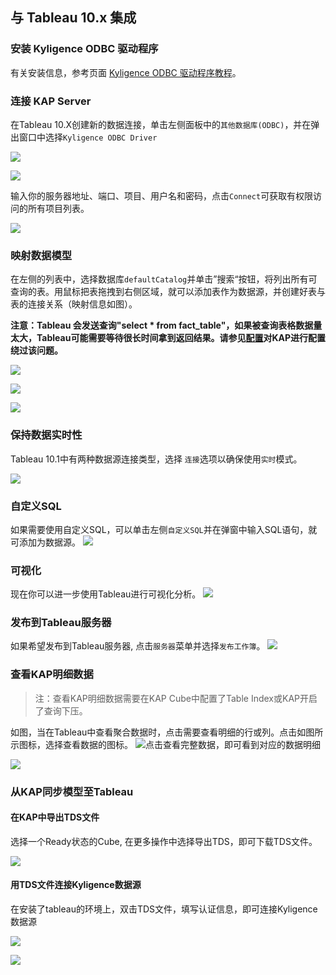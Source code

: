 ## 与 Tableau 10.x 集成

### 安装 Kyligence ODBC 驱动程序

有关安装信息，参考页面 [Kyligence ODBC 驱动程序教程](../driver/kyligence_odbc.cn.md)。

### 连接 KAP Server
在Tableau 10.X创建新的数据连接，单击左侧面板中的`其他数据库(ODBC)`，并在弹出窗口中选择`Kyligence ODBC Driver` 


![](images/tableau_10/step1.PNG)

![](images/tableau_10/step2-2.PNG)

输入你的服务器地址、端口、项目、用户名和密码，点击`Connect`可获取有权限访问的所有项目列表。


![](images/tableau_10/kyligence_odbc_03_cn.PNG)

### 映射数据模型

在左侧的列表中，选择数据库`defaultCatalog`并单击”搜索“按钮，将列出所有可查询的表。用鼠标把表拖拽到右侧区域，就可以添加表作为数据源，并创建好表与表的连接关系（映射信息如图）。

**注意：Tableau 会发送查询"select \* from fact\_table"，如果被查询表格数据量太大，Tableau可能需要等待很长时间拿到返回结果。请参见[配置](../config/basic_settings.cn.md#kylinqueryforce-limit)对KAP进行配置绕过该问题。**

![](images/tableau_10/step5.PNG)


![](images/tableau_10/step11.PNG)



![](images/tableau_10/step12.PNG)

### 保持数据实时性

Tableau 10.1中有两种数据源连接类型，选择 `连接`选项以确保使用`实时`模式。

![](images/tableau_10/step9.PNG)

### 自定义SQL
如果需要使用自定义SQL，可以单击左侧`自定义SQL`并在弹窗中输入SQL语句，就可添加为数据源。
![](images/tableau_10/step10.PNG)

### 可视化
现在你可以进一步使用Tableau进行可视化分析。
![](images/tableau_10/step13.PNG)

### 发布到Tableau服务器
如果希望发布到Tableau服务器, 点击`服务器`菜单并选择`发布工作簿`。
![](images/tableau_10/step14.PNG)

### 查看KAP明细数据
> 注：查看KAP明细数据需要在KAP Cube中配置了Table Index或KAP开启了查询下压。

如图，当在Tableau中查看聚合数据时，点击需要查看明细的行或列。点击如图所示图标，选择查看数据的图标。
![](images/tableau_10/step15.PNG)点击查看完整数据，即可看到对应的数据明细

![](images/tableau_10/step16.PNG)

### 从KAP同步模型至Tableau
#### 在KAP中导出TDS文件

选择一个Ready状态的Cube, 在更多操作中选择导出TDS，即可下载TDS文件。

![](images/tableau_10/step17.png)

#### 用TDS文件连接Kyligence数据源
在安装了tableau的环境上，双击TDS文件，填写认证信息，即可连接Kyligence数据源

![](images/tableau_10/step18.png)

![](images/tableau_10/step19.png)